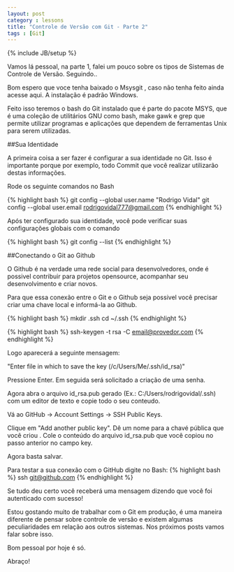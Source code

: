 ```yaml
---
layout: post
category : lessons
title: "Controle de Versão com Git - Parte 2"
tags : [Git]
---
```

{% include JB/setup %}

Vamos lá pessoal, na parte 1, falei um pouco sobre os tipos de Sistemas de Controle de Versão. Seguindo..

Bom espero que voce tenha baixado o Msysgit , caso não tenha feito ainda acesse aqui. A instalação é padrão Windows.

Feito isso teremos o bash do Git instalado que é parte do pacote MSYS, que é uma coleção de utilitários GNU como bash, make gawk e grep que permite utilizar programas e aplicações que dependem de ferramentas Unix para serem utilizadas.

##Sua Identidade

A primeira coisa a ser fazer é configurar a sua identidade no Git. Isso é importante porque por exemplo, todo Commit que você realizar utilizarão destas informações.

Rode os seguinte comandos no Bash

{% highlight bash %}
git config --global user.name "Rodrigo Vidal"
git config --global user.email rodrigovidal777@gmail.com
{% endhighlight %}

Após ter configurado sua identidade, você pode verificar suas configurações globais com o comando

{% highlight bash %}
git config --list
{% endhighlight %}

##Conectando o Git ao Github

O Github é na verdade uma rede social para desenvolvedores, onde é possivel contribuir para projetos opensource, acompanhar seu desenvolvimento e criar novos.

Para que essa conexão entre o Git e o Github seja possivel você precisar criar uma chave local e informá-la ao Github.

{% highlight bash %}
mkdir .ssh
cd ~/.ssh
{% endhighlight %}

{% highlight bash %}
ssh-keygen -t rsa -C email@provedor.com
{% endhighlight %}

Logo aparecerá a seguinte mensagem:

"Enter file in which to save the key (/c/Users/Me/.ssh/id_rsa)"

Pressione Enter. Em seguida será solicitado a criação de uma senha.

Agora abra o arquivo id_rsa.pub gerado (Ex.: C:/Users/rodrigovidal/.ssh) com um editor de texto e copie todo o seu conteudo.

Vá ao GitHub -> Account Settings -> SSH Public Keys.

Clique em "Add another public key". Dê um nome para a chavé pública que você criou . Cole o conteúdo do arquivo id_rsa.pub que você copiou no passo anterior no campo key.

Agora basta salvar.

Para testar a sua conexão com o GitHub digite no Bash:
{% highlight bash %}
ssh git@github.com
{% endhighlight %}

Se tudo deu certo você receberá uma mensagem dizendo que você foi autenticado com sucesso!

Estou gostando muito de trabalhar com o Git em produção, é uma maneira diferente de pensar sobre controle de versão e existem algumas peculiaridades em relação aos outros sistemas. Nos próximos posts vamos falar sobre isso.

Bom pessoal por hoje é só.

Abraço!